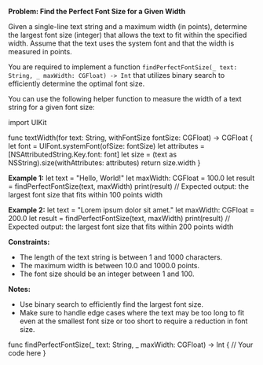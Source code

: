 **Problem: Find the Perfect Font Size for a Given Width**

Given a single-line text string and a maximum width (in points), determine the largest font size (integer) that allows the text to fit within the specified width. Assume that the text uses the system font and that the width is measured in points.

You are required to implement a function `findPerfectFontSize(_ text: String, _ maxWidth: CGFloat) -> Int` that utilizes binary search to efficiently determine the optimal font size.

You can use the following helper function to measure the width of a text string for a given font size:

import UIKit

func textWidth(for text: String, withFontSize fontSize: CGFloat) -> CGFloat {
    let font = UIFont.systemFont(ofSize: fontSize)
    let attributes = [NSAttributedString.Key.font: font]
    let size = (text as NSString).size(withAttributes: attributes)
    return size.width
}

**Example 1:**
let text = "Hello, World!"
let maxWidth: CGFloat = 100.0
let result = findPerfectFontSize(text, maxWidth)
print(result) // Expected output: the largest font size that fits within 100 points width

**Example 2:**
let text = "Lorem ipsum dolor sit amet."
let maxWidth: CGFloat = 200.0
let result = findPerfectFontSize(text, maxWidth)
print(result) // Expected output: the largest font size that fits within 200 points width

**Constraints:**
- The length of the text string is between 1 and 1000 characters.
- The maximum width is between 10.0 and 1000.0 points.
- The font size should be an integer between 1 and 100.

**Notes:**
- Use binary search to efficiently find the largest font size.
- Make sure to handle edge cases where the text may be too long to fit even at the smallest font size or too short to require a reduction in font size.

func findPerfectFontSize(_ text: String, _ maxWidth: CGFloat) -> Int {
    // Your code here
}